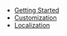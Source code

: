 - [Getting Started](./getting-started.md)
- [Customization](./customization.md)
- [Localization](./localization.md)
